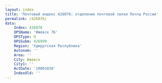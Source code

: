 ```yaml
---
layout: index
title: 'Почтовый индекс 426076: отделение почтовой связи Почты России'
permalink: /426076/
data:
    Index: 426076
    OPSName: 'Ижевск 76'
    OPSType: О
    OPSSubm: 426999
    Region: 'Удмуртская Республика'
    Autonom: ''
    Area: ''
    City: Ижевск
    City1: ''
    ActDate: '20001030'
    IndexOld: ''
---
```

